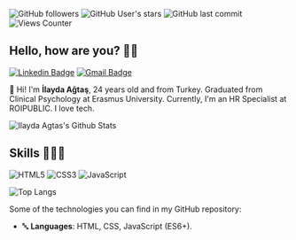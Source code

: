 <!-- Cover
<p align="center">
	<img 
		alt="cover" 
		loading="lazy"
		src="./cover.png"
		title="Ilayda Agtas" 
	>
</p>
 -->

<!-- Info repo -->

![GitHub followers](https://img.shields.io/github/followers/ilaydagtas?style=flat&color=9644F4)
![GitHub User's stars](https://img.shields.io/github/stars/ilaydagtas?style=flat&color=9644F4)
![GitHub last commit](https://img.shields.io/github/last-commit/ilaydagtas/JefersonLucas?style=flat&color=9644F4)
![Views Counter](https://komarev.com/ghpvc/?username=ilaydagtas&color=blueviolet)

## Hello, how are you? 👋🏻

<!-- Social Networks -->
<p align="left">
	<!-- Linkedin -->
	<a href="https://www.linkedin.com/in/ilayda-a%C4%9Fta%C5%9F-849a3317a/?locale=en_US" target="_black"><img alt="Linkedin Badge" src="https://img.shields.io/badge/ilaydagtas-0077B5?style=for-the-badge&logo=linkedin&logoColor=white" title="Linkedin Badge" /></a>
	<!-- E-mail -->
	<a href="mailto:ilaydagtas7@gmail.com" target="_black"><img alt="Gmail Badge" src="https://img.shields.io/badge/ilaydagtas-9644F4?&style=flat&logo=Gmail&logoColor=white" title="Gmail Badge" /></a>
</p>

👩 Hi! I'm **İlayda Ağtaş**, 24 years old and from Turkey. Graduated from Clinical Psychology at Erasmus University. Currently, I'm an HR Specialist at ROIPUBLIC. I love tech.

<!-- GitHub Stats -->

<img alt="Ilayda Agtas's Github Stats" src="https://github-readme-stats.vercel.app/api?username=ilaydagtas&theme=midnight-purple&show_icons=true&hide_border=true" title="Ilayda Agtas GitHub Stats"/>

<!-- Skills -->

## Skills 👨🏻‍💻

<!-- Languages, libs and frameworks -->

![HTML5](https://img.shields.io/badge/-HTML-000?style=flat&logo=HTML5&logoColor=9644F4)
![CSS3](https://img.shields.io/badge/-CSS-000?style=flat&logo=CSS3&logoColor=9644F4)
![JavaScript](https://img.shields.io/badge/-JavaScript-000?fff&style=flat&logo=javascript&logoColor=9644F4)

<img alt="Top Langs" src="https://github-readme-stats.vercel.app/api/top-langs/?username=ilaydagtas&layout=compact&theme=midnight-purple&hide_border=true" title="Top Langs"/>

Some of the technologies you can find in my GitHub repository:

- 🔤 **Languages**: HTML, CSS, JavaScript (ES6+).
